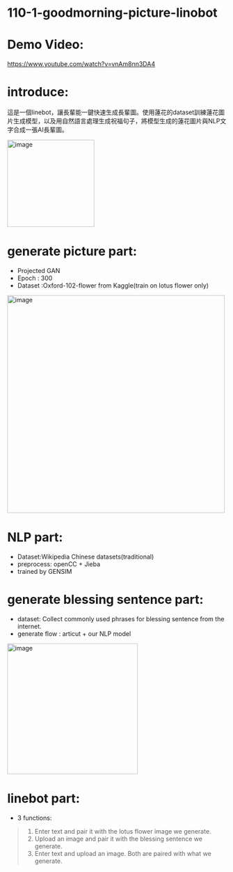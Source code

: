 # 110-1-goodmorning-picture-linobot
# Demo Video:
  https://www.youtube.com/watch?v=vnAm8nn3DA4
  
# introduce:
這是一個linebot，讓長輩能一鍵快速生成長輩圖。使用蓮花的dataset訓練蓮花圖片生成模型，以及用自然語言處理生成祝福句子，將模型生成的蓮花圖片與NLP文字合成一張AI長輩圖。

<img width="200" alt="image" src="https://user-images.githubusercontent.com/32382354/229274678-3be40b57-68cb-45b4-99de-b63659b70e1f.png">



# generate picture part:
  - Projected GAN
  - Epoch : 300
  - Dataset :Oxford-102-flower from Kaggle(train on lotus flower only)
  <img width="500" alt="image" src="https://user-images.githubusercontent.com/32382354/229274936-560f15c4-8dd3-49ca-9f08-076d400cec1b.png">


# NLP part:
  - Dataset:Wikipedia Chinese datasets(traditional)
  - preprocess: openCC + Jieba 
  - trained by GENSIM

# generate blessing sentence part:
  - dataset: Collect commonly used phrases for blessing sentence from the internet.
  - generate flow : articut + our NLP model
  <img width="300" alt="image" src="https://user-images.githubusercontent.com/32382354/229275311-55854480-e48f-49b2-bd2e-394000f4a145.png">

# linebot part:
  -   3 functions:
  >1.  Enter text and pair it with the lotus flower image we generate.
  >2.  Upload an image and pair it with the blessing sentence we generate.
  >3.  Enter text and upload an image. Both are paired with what we generate.
